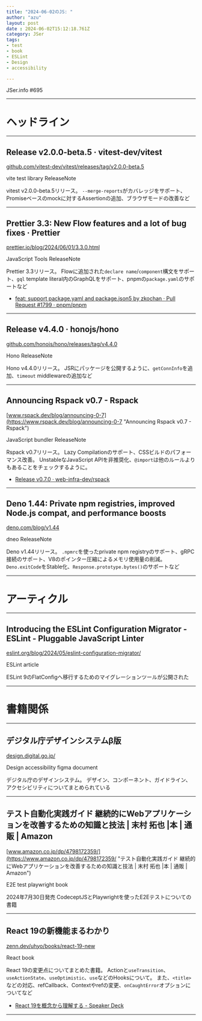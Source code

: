 ```yaml
---
title: "2024-06-02のJS: "
author: "azu"
layout: post
date : 2024-06-02T15:12:18.761Z
category: JSer
tags:
- test
- book
- ESLint
- Design
- accessibility

---
```


JSer.info #695

----

<h1 class="site-genre">ヘッドライン</h1>

----

## Release v2.0.0-beta.5 · vitest-dev/vitest
[github.com/vitest-dev/vitest/releases/tag/v2.0.0-beta.5](https://github.com/vitest-dev/vitest/releases/tag/v2.0.0-beta.5 "Release v2.0.0-beta.5 · vitest-dev/vitest")
<p class="jser-tags jser-tag-icon"><span class="jser-tag">vite</span> <span class="jser-tag">test</span> <span class="jser-tag">library</span> <span class="jser-tag">ReleaseNote</span></p>

vitest v2.0.0-beta.5リリース。
`--merge-reports`がカバレッジをサポート、Promiseベースのmockに対するAssertionの追加、ブラウザモードの改善など


----

## Prettier 3.3: New Flow features and a lot of bug fixes · Prettier
[prettier.io/blog/2024/06/01/3.3.0.html](https://prettier.io/blog/2024/06/01/3.3.0.html "Prettier 3.3: New Flow features and a lot of bug fixes · Prettier")
<p class="jser-tags jser-tag-icon"><span class="jser-tag">JavaScript</span> <span class="jser-tag">Tools</span> <span class="jser-tag">ReleaseNote</span></p>

Prettier 3.3リリース。
Flowに追加された`declare name`/`component`構文をサポート、`gql` template literal内のGraphQLをサポート、pnpmの`package.yaml`のサポートなど

- [feat: support package.yaml and package.json5 by zkochan · Pull Request #1799 · pnpm/pnpm](https://github.com/pnpm/pnpm/pull/1799 "feat: support package.yaml and package.json5 by zkochan · Pull Request #1799 · pnpm/pnpm")

----

## Release v4.4.0 · honojs/hono
[github.com/honojs/hono/releases/tag/v4.4.0](https://github.com/honojs/hono/releases/tag/v4.4.0 "Release v4.4.0 · honojs/hono")
<p class="jser-tags jser-tag-icon"><span class="jser-tag">Hono</span> <span class="jser-tag">ReleaseNote</span></p>

Hono v4.4.0リリース。
JSRにパッケージを公開するように、`getConnInfo`を追加、`timeout` middlewareの追加など


----

## Announcing Rspack v0.7 - Rspack
[www.rspack.dev/blog/announcing-0-7](https://www.rspack.dev/blog/announcing-0-7 "Announcing Rspack v0.7 - Rspack")
<p class="jser-tags jser-tag-icon"><span class="jser-tag">JavaScript</span> <span class="jser-tag">bundler</span> <span class="jser-tag">ReleaseNote</span></p>

Rspack v0.7リリース。
Lazy Compilationのサポート、CSSビルドのパフォーマンス改善。
UnstableなJavaScript APIを非推奨化、`@import`は他のルールよりもあることをチェックするように。

- [Release v0.7.0 · web-infra-dev/rspack](https://github.com/web-infra-dev/rspack/releases/tag/v0.7.0 "Release v0.7.0 · web-infra-dev/rspack")

----

## Deno 1.44: Private npm registries, improved Node.js compat, and performance boosts
[deno.com/blog/v1.44](https://deno.com/blog/v1.44 "Deno 1.44: Private npm registries, improved Node.js compat, and performance boosts")
<p class="jser-tags jser-tag-icon"><span class="jser-tag">dneo</span> <span class="jser-tag">ReleaseNote</span></p>

Deno v1.44リリース。
`.npmrc`を使ったprivate npm registryのサポート、gRPC接続のサポート、V8のポインター圧縮によるメモリ使用量の削減。
`Deno.exitCode`をStable化、`Response.prototype.bytes()`のサポートなど


----
<h1 class="site-genre">アーティクル</h1>

----

## Introducing the ESLint Configuration Migrator - ESLint - Pluggable JavaScript Linter
[eslint.org/blog/2024/05/eslint-configuration-migrator/](https://eslint.org/blog/2024/05/eslint-configuration-migrator/ "Introducing the ESLint Configuration Migrator - ESLint - Pluggable JavaScript Linter")
<p class="jser-tags jser-tag-icon"><span class="jser-tag">ESLint</span> <span class="jser-tag">article</span></p>

ESLint 9のFlatConfigへ移行するためのマイグレーションツールが公開された


----
<h1 class="site-genre">書籍関係</h1>

----

## デジタル庁デザインシステムβ版
[design.digital.go.jp/](https://design.digital.go.jp/ "デジタル庁デザインシステムβ版")
<p class="jser-tags jser-tag-icon"><span class="jser-tag">Design</span> <span class="jser-tag">accessibility</span> <span class="jser-tag">figma</span> <span class="jser-tag">document</span></p>

デジタル庁のデザインシステム。
デザイン、コンポーネント、ガイドライン、アクセシビリティについてまとめられている


----

## テスト自動化実践ガイド 継続的にWebアプリケーションを改善するための知識と技法 | 末村 拓也 |本 | 通販 | Amazon
[www.amazon.co.jp/dp/4798172359/](https://www.amazon.co.jp/dp/4798172359/ "テスト自動化実践ガイド 継続的にWebアプリケーションを改善するための知識と技法 | 末村 拓也 |本 | 通販 | Amazon")
<p class="jser-tags jser-tag-icon"><span class="jser-tag">E2E</span> <span class="jser-tag">test</span> <span class="jser-tag">playwright</span> <span class="jser-tag">book</span></p>

2024年7月30日発売
CodeceptJSとPlaywrightを使ったE2Eテストについての書籍


----

## React 19の新機能まるわかり
[zenn.dev/uhyo/books/react-19-new](https://zenn.dev/uhyo/books/react-19-new "React 19の新機能まるわかり")
<p class="jser-tags jser-tag-icon"><span class="jser-tag">React</span> <span class="jser-tag">book</span></p>

React 19の変更点についてまとめた書籍。
Actionと`useTransition`、`useActionState`、`useOptimistic`、`use`などのHooksについて。
また、`<title>`などの対応、refCallback、Contextやrefの変更、`onCaughtError`オプションについてなど

- [React 19を概念から理解する - Speaker Deck](https://speakerdeck.com/player/98422ddec1914f339c53f9c299f80ce6?title=false&skipResize=true "React 19を概念から理解する - Speaker Deck")

----
